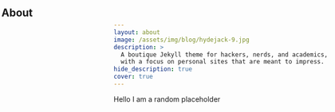 ```yaml
---
layout: about
image: /assets/img/blog/hydejack-9.jpg
description: >
  A boutique Jekyll theme for hackers, nerds, and academics,
  with a focus on personal sites that are meant to impress.
hide_description: true
cover: true
---
```


<section>

  <link rel="stylesheet" href="/style.css">
  <div class="hero-container">
	<h1 class="hero glitch layers" data-text="About" style="position: absolute; top: 5px; left: 3px;">
  	<span>About</span></h1>
  </div>

</section>

Hello I am a random placeholder 
